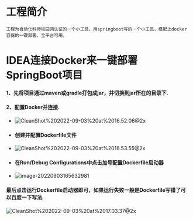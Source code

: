 # 工程简介
    工程为自动化科师校园网认证的一个小工具，用springboot写的一个小工具，搭配上docker容器的一键部署，全平台可用。

# IDEA连接Docker来一键部署SpringBoot项目

#### 1、先将项目通过maven或gradle打包成jar，并切换到jar所在的目录下.

#### 2、配置Docker并连接.

- ![CleanShot%202022-09-03%20at%2016.52.06@2x](http://www.huichat.icu/upload/2022/09/CleanShot%202022-09-03%20at%2016.52.06@2x.png)

- #### 创建并配置Dockerfile文件

- ![CleanShot%202022-09-03%20at%2016.53.55@2x](http://www.huichat.icu/upload/2022/09/CleanShot%202022-09-03%20at%2016.53.55@2x.png)

- #### 在Run/Debug Configurations中点击加号配置Dockerfile启动器

- ![image-20220903165632981](http://www.huichat.icu/upload/2022/09/image-20220903165632981.png)

#### 最后点击运行Dockerfile启动器即可，如果运行失败一般是Dockerfile写错了可以百度一下写法.

![CleanShot%202022-09-03%20at%2017.03.37@2x](http://www.huichat.icu/upload/2022/09/CleanShot%202022-09-03%20at%2017.03.37@2x.png)
